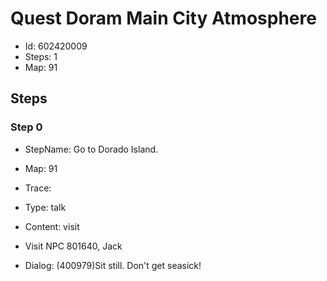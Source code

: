 # Quest Doram Main City Atmosphere

- Id: 602420009
- Steps: 1
- Map: 91

## Steps

### Step 0
- StepName:  Go to Dorado Island.
- Map:  91
- Trace:  
- Type:  talk
- Content:  visit
- Visit NPC 801640, Jack

- Dialog: (400979)Sit still. Don't get seasick!


